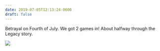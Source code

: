 ```yaml
---
date: 2019-07-05T12:13:24-0600
draft: false
---
```




Betrayal on Fourth of July. We got 2 games in! About halfway through the Legacy story.

![](/images/2019/8ddb3cf50a.jpg)



